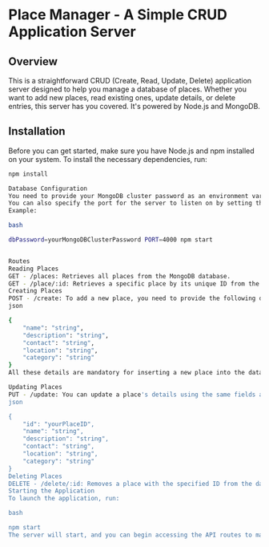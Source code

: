 # Place Manager - A Simple CRUD Application Server

## Overview

This is a straightforward CRUD (Create, Read, Update, Delete) application server designed to help you manage a database of places. Whether you want to add new places, read existing ones, update details, or delete entries, this server has you covered. It's powered by Node.js and MongoDB.

## Installation

Before you can get started, make sure you have Node.js and npm installed on your system. To install the necessary dependencies, run:

```bash
npm install

Database Configuration
You need to provide your MongoDB cluster password as an environment variable named dbPassword and a mongodb url in the '/db/db_connection' file.
You can also specify the port for the server to listen on by setting the PORT environment variable. By default, the server will listen on port 3000.
Example:

bash

dbPassword=yourMongoDBClusterPassword PORT=4000 npm start


Routes
Reading Places
GET - /places: Retrieves all places from the MongoDB database.
GET - /place/:id: Retrieves a specific place by its unique ID from the database.
Creating Places
POST - /create: To add a new place, you need to provide the following details in the request body:
json

{
    "name": "string",
    "description": "string",
    "contact": "string",
    "location": "string",
    "category": "string"
}
All these details are mandatory for inserting a new place into the database.

Updating Places
PUT - /update: You can update a place's details using the same fields as the creation route. However, you must always include an id field to specify the product you want to update. The request should look like this:
json

{
    "id": "yourPlaceID",
    "name": "string",
    "description": "string",
    "contact": "string",
    "location": "string",
    "category": "string"
}
Deleting Places
DELETE - /delete/:id: Removes a place with the specified ID from the database.
Starting the Application
To launch the application, run:

bash

npm start
The server will start, and you can begin accessing the API routes to manage your places.

```
